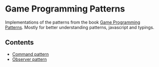 # Game Programming Patterns

Implementations of the patterns from the book [Game Programming Patterns](http://gameprogrammingpatterns.com/).
Mostly for better understanding patterns, javascript and typings.

## Contents

- [Command pattern](src/patterns/01-command/command-pattern.md)
- [Observer pattern](src/patterns/03-command/observer-pattern.md)
